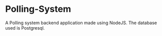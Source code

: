# Polling-System
A Polling system backend application made using NodeJS. The database used is Postgresql.
